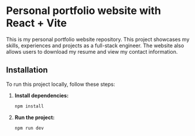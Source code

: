 # Personal portfolio website with React + Vite

This is my personal portfolio website repository. This project showcases my skills, experiences and projects as a full-stack engineer. 
The website also allows users to download my resume and view my contact information.

## Installation
To run this project locally, follow these steps:

1. **Install dependencies:**
   ```sh
   npm install

2. **Run the project:**
   ```sh
   npm run dev
